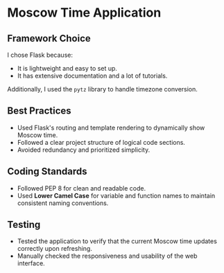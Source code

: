 # Moscow Time Application

## Framework Choice
I chose Flask because:
- It is lightweight and easy to set up.
- It has extensive documentation and a lot of tutorials.

Additionally, I used the `pytz` library to handle timezone conversion.

## Best Practices
- Used Flask's routing and template rendering to dynamically show Moscow time.
- Followed a clear project structure of logical code sections.
- Avoided redundancy and prioritized simplicity.

## Coding Standards
- Followed PEP 8 for clean and readable code.
- Used **Lower Camel Case** for variable and function names to maintain consistent naming conventions.

## Testing
- Tested the application to verify that the current Moscow time updates correctly upon refreshing.
- Manually checked the responsiveness and usability of the web interface.

